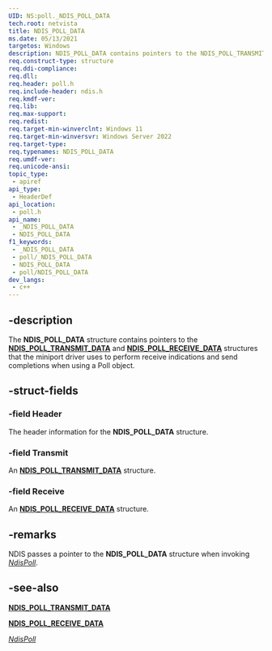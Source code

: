 ```yaml
---
UID: NS:poll._NDIS_POLL_DATA
tech.root: netvista
title: NDIS_POLL_DATA
ms.date: 05/13/2021
targetos: Windows
description: NDIS_POLL_DATA contains pointers to the NDIS_POLL_TRANSMIT_DATA and NDIS_POLL_RECEIVE_DATA structures that the driver can use to perform receive indications and send completions.
req.construct-type: structure
req.ddi-compliance: 
req.dll: 
req.header: poll.h
req.include-header: ndis.h
req.kmdf-ver: 
req.lib: 
req.max-support: 
req.redist: 
req.target-min-winverclnt: Windows 11
req.target-min-winversvr: Windows Server 2022
req.target-type: 
req.typenames: NDIS_POLL_DATA
req.umdf-ver: 
req.unicode-ansi: 
topic_type:
 - apiref
api_type:
 - HeaderDef
api_location:
 - poll.h
api_name:
 - _NDIS_POLL_DATA
 - NDIS_POLL_DATA
f1_keywords:
 - _NDIS_POLL_DATA
 - poll/_NDIS_POLL_DATA
 - NDIS_POLL_DATA
 - poll/NDIS_POLL_DATA
dev_langs:
 - c++
---
```


## -description

The **NDIS_POLL_DATA** structure contains pointers to the [**NDIS_POLL_TRANSMIT_DATA**](ns-poll-ndis_poll_transmit_data.md) and [**NDIS_POLL_RECEIVE_DATA**](ns-poll-ndis_poll_receive_data.md) structures that the miniport driver uses to perform receive indications and send completions when using a Poll object.

## -struct-fields

### -field Header

The header information for the **NDIS_POLL_DATA** structure. 

### -field Transmit

An [**NDIS_POLL_TRANSMIT_DATA**](ns-poll-ndis_poll_transmit_data.md) structure.

### -field Receive

An [**NDIS_POLL_RECEIVE_DATA**](ns-poll-ndis_poll_receive_data.md) structure.

## -remarks

NDIS passes a pointer to the **NDIS_POLL_DATA** structure when invoking [*NdisPoll*](nc-poll-ndis_poll.md). 

## -see-also

[**NDIS_POLL_TRANSMIT_DATA**](ns-poll-ndis_poll_transmit_data.md)

[**NDIS_POLL_RECEIVE_DATA**](ns-poll-ndis_poll_receive_data.md)

[*NdisPoll*](nc-poll-ndis_poll.md)